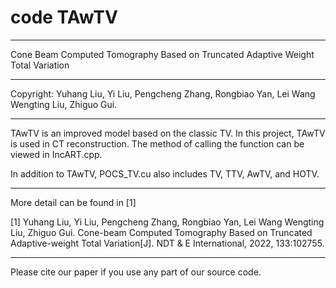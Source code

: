 # code TAwTV
***************************************************************************
Cone Beam Computed Tomography Based on Truncated Adaptive Weight Total Variation
***************************************************************************     
 Copyright:   Yuhang Liu, Yi Liu, Pengcheng Zhang, Rongbiao Yan, Lei Wang 
              Wengting Liu, Zhiguo Gui.                 
***************************************************************************
  TAwTV is an improved model based on the classic TV. In this project, 
  TAwTV is used in CT reconstruction. The method of calling the function 
  can be viewed in IncART.cpp.
  
  In addition to TAwTV, POCS_TV.cu also includes TV, TTV, AwTV, and HOTV.
***************************************************************************
  More detail can be found in [1]
  
  [1] Yuhang Liu, Yi Liu, Pengcheng Zhang, Rongbiao Yan, Lei Wang Wengting Liu, 
  Zhiguo Gui. Cone-beam Computed Tomography Based on Truncated Adaptive-weight 
  Total Variation[J]. NDT & E International, 2022, 133:102755.
***************************************************************************
 Please cite our paper if you use any part of our source code.
